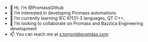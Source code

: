 - 👋 Hi, I’m @PromassGithub
- 👀 I’m interested in developing Promass automations
- 🌱 I’m currently learning IEC 61131-3 languages, QT C++,
- 💞️ I’m looking to collaborate on Promass and Bazzica Engineering development
- 📫 You can reach me at s.torroni@promass.com

<!---
PromassGithub/PromassGithub is a ✨ special ✨ repository because its `README.md` (this file) appears on your GitHub profile.
You can click the Preview link to take a look at your changes.
--->
